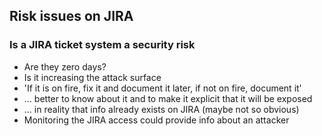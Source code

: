 ## Risk issues on JIRA

### Is a JIRA ticket system a security risk

  - Are they zero days?
  - Is it increasing the attack surface
  - 'If it is on fire, fix it and document it later, if not on  fire, document it'
  - ... better to know about it and to make it explicit that it will be exposed
  - ... in reality that info already exists on JIRA (maybe not so obvious)
  - Monitoring the JIRA access could provide info about an attacker
